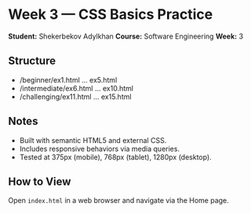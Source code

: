 # Week 3 — CSS Basics Practice
**Student:** Shekerbekov Adylkhan
**Course:** Software Engineering
**Week:** 3

## Structure
- /beginner/ex1.html ... ex5.html
- /intermediate/ex6.html ... ex10.html
- /challenging/ex11.html ... ex15.html

## Notes
- Built with semantic HTML5 and external CSS.
- Includes responsive behaviors via media queries.
- Tested at 375px (mobile), 768px (tablet), 1280px (desktop).

## How to View
Open `index.html` in a web browser and navigate via the Home page.
